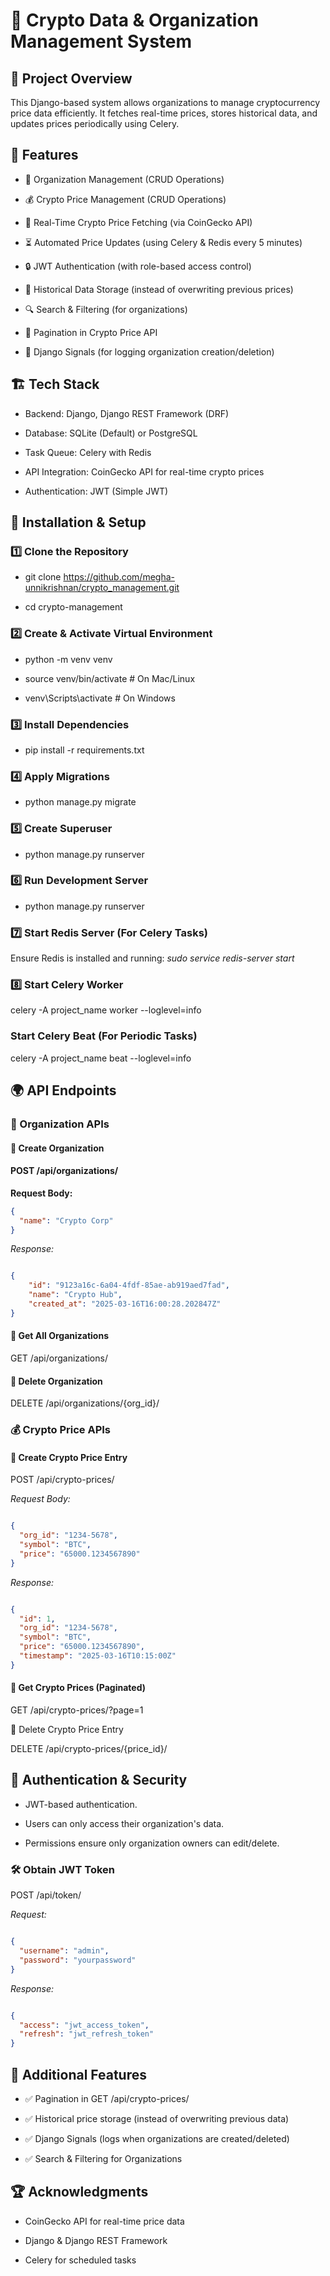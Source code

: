 # 🚀 Crypto Data & Organization Management System

## 📌 Project Overview

This Django-based system allows organizations to manage cryptocurrency price data efficiently. It fetches real-time prices, stores historical data, and updates prices periodically using Celery.

## 🎯 Features

  - 🏢 Organization Management (CRUD Operations)

  - 💰 Crypto Price Management (CRUD Operations)

  - 🔄 Real-Time Crypto Price Fetching (via CoinGecko API)

  - ⏳ Automated Price Updates (using Celery & Redis every 5 minutes)

  - 🔒 JWT Authentication (with role-based access control)

  - 📂 Historical Data Storage (instead of overwriting previous prices)

  - 🔍 Search & Filtering (for organizations)

  - 📄 Pagination in Crypto Price API

  - 🔔 Django Signals (for logging organization creation/deletion)

## 🏗️ Tech Stack

  - Backend: Django, Django REST Framework (DRF)

  - Database: SQLite (Default) or PostgreSQL

  - Task Queue: Celery with Redis

  - API Integration: CoinGecko API for real-time crypto prices

  - Authentication: JWT (Simple JWT)

## 📌 Installation & Setup

### 1️⃣ Clone the Repository

  - git clone https://github.com/megha-unnikrishnan/crypto_management.git
    
  - cd crypto-management

### 2️⃣ Create & Activate Virtual Environment

  - python -m venv venv
    
  - source venv/bin/activate  # On Mac/Linux
    
  - venv\Scripts\activate  # On Windows

### 3️⃣ Install Dependencies

  - pip install -r requirements.txt

### 4️⃣ Apply Migrations 

  - python manage.py migrate

### 5️⃣ Create Superuser

   - python manage.py runserver

### 6️⃣ Run Development Server

  - python manage.py runserver

### 7️⃣ Start Redis Server (For Celery Tasks)

Ensure Redis is installed and running: *sudo service redis-server start*

### 8️⃣ Start Celery Worker

celery -A project_name worker --loglevel=info

### Start Celery Beat (For Periodic Tasks)

celery -A project_name beat --loglevel=info

## 🌍 API Endpoints

### 🏢 Organization APIs

#### 📌 Create Organization

#### POST /api/organizations/

**Request Body:**

```json
{
  "name": "Crypto Corp"
}

```

*Response:*

```json

{
    "id": "9123a16c-6a04-4fdf-85ae-ab919aed7fad",
    "name": "Crypto Hub",
    "created_at": "2025-03-16T16:00:28.202847Z"
}

```

#### 📌 Get All Organizations

GET /api/organizations/

####  📌 Delete Organization

DELETE /api/organizations/{org_id}/

### 💰 Crypto Price APIs

#### 📌 Create Crypto Price Entry

POST /api/crypto-prices/

*Request Body:*

```json

{
  "org_id": "1234-5678",
  "symbol": "BTC",
  "price": "65000.1234567890"
}

```

*Response:*

```json

{
  "id": 1,
  "org_id": "1234-5678",
  "symbol": "BTC",
  "price": "65000.1234567890",
  "timestamp": "2025-03-16T10:15:00Z"
}

```

#### 📌 Get Crypto Prices (Paginated)

GET /api/crypto-prices/?page=1

📌 Delete Crypto Price Entry

DELETE /api/crypto-prices/{price_id}/


## 🔐 Authentication & Security

  - JWT-based authentication.

  - Users can only access their organization's data.

  - Permissions ensure only organization owners can edit/delete.

### 🛠️ Obtain JWT Token

POST /api/token/

*Request:*

```json

{
  "username": "admin",
  "password": "yourpassword"
}

```

*Response:*

```json

{
  "access": "jwt_access_token",
  "refresh": "jwt_refresh_token"
}

```

## 🎯 Additional Features

  - ✅ Pagination in GET /api/crypto-prices/

  - ✅ Historical price storage (instead of overwriting previous data)

  - ✅ Django Signals (logs when organizations are created/deleted)

  - ✅ Search & Filtering for Organizations

## 🏆 Acknowledgments

  - CoinGecko API for real-time price data

  - Django & Django REST Framework

  - Celery for scheduled tasks
